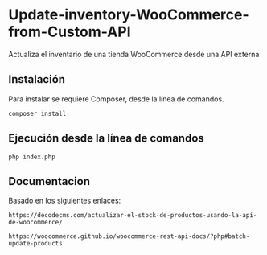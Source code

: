 # Update-inventory-WooCommerce-from-Custom-API
Actualiza el inventario de una tienda WooCommerce desde una API externa

## Instalación
Para instalar se requiere Composer, desde la línea de comandos.
```
composer install
```

## Ejecución desde la línea de comandos
```
php index.php
```
## Documentacion
Basado en los siguientes enlaces:
```
https://decodecms.com/actualizar-el-stock-de-productos-usando-la-api-de-woocommerce/

https://woocommerce.github.io/woocommerce-rest-api-docs/?php#batch-update-products

```
